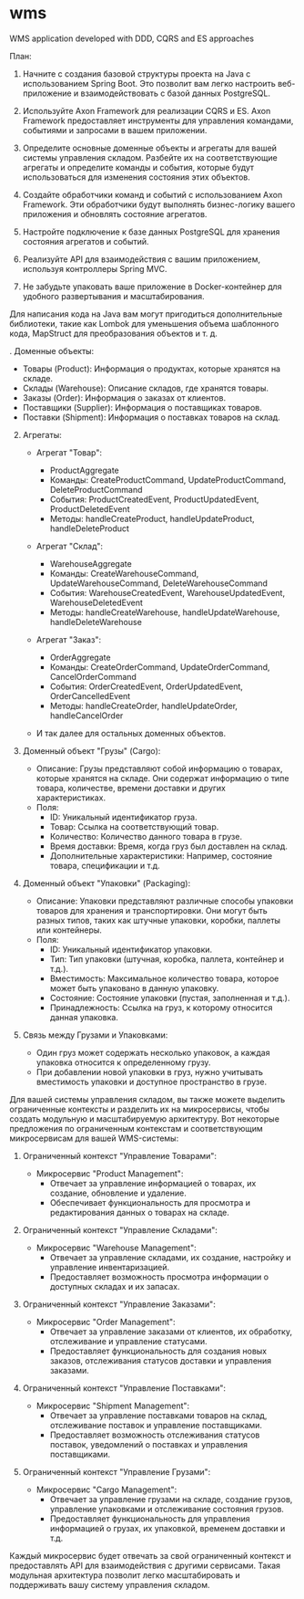# wms
WMS application developed with DDD, CQRS and ES approaches

План:

1. Начните с создания базовой структуры проекта на Java с использованием Spring Boot. Это позволит вам легко настроить веб-приложение и взаимодействовать с базой данных PostgreSQL.

2. Используйте Axon Framework для реализации CQRS и ES. Axon Framework предоставляет инструменты для управления командами, событиями и запросами в вашем приложении.

3. Определите основные доменные объекты и агрегаты для вашей системы управления складом. Разбейте их на соответствующие агрегаты и определите команды и события, которые будут использоваться для изменения состояния этих объектов.

4. Создайте обработчики команд и событий с использованием Axon Framework. Эти обработчики будут выполнять бизнес-логику вашего приложения и обновлять состояние агрегатов.

5. Настройте подключение к базе данных PostgreSQL для хранения состояния агрегатов и событий.

6. Реализуйте API для взаимодействия с вашим приложением, используя контроллеры Spring MVC.

7. Не забудьте упаковать ваше приложение в Docker-контейнер для удобного развертывания и масштабирования.

Для написания кода на Java вам могут пригодиться дополнительные библиотеки, такие как Lombok для уменьшения объема шаблонного кода, MapStruct для преобразования объектов и т. д.


. Доменные объекты:
   - Товары (Product): Информация о продуктах, которые хранятся на складе.
   - Склады (Warehouse): Описание складов, где хранятся товары.
   - Заказы (Order): Информация о заказах от клиентов.
   - Поставщики (Supplier): Информация о поставщиках товаров.
   - Поставки (Shipment): Информация о поставках товаров на склад.
  
2. Агрегаты:
   - Агрегат "Товар":
     - ProductAggregate
     - Команды: CreateProductCommand, UpdateProductCommand, DeleteProductCommand
     - События: ProductCreatedEvent, ProductUpdatedEvent, ProductDeletedEvent
     - Методы: handleCreateProduct, handleUpdateProduct, handleDeleteProduct

   - Агрегат "Склад":
     - WarehouseAggregate
     - Команды: CreateWarehouseCommand, UpdateWarehouseCommand, DeleteWarehouseCommand
     - События: WarehouseCreatedEvent, WarehouseUpdatedEvent, WarehouseDeletedEvent
     - Методы: handleCreateWarehouse, handleUpdateWarehouse, handleDeleteWarehouse

   - Агрегат "Заказ":
     - OrderAggregate
     - Команды: CreateOrderCommand, UpdateOrderCommand, CancelOrderCommand
     - События: OrderCreatedEvent, OrderUpdatedEvent, OrderCancelledEvent
     - Методы: handleCreateOrder, handleUpdateOrder, handleCancelOrder

   - И так далее для остальных доменных объектов.

1. Доменный объект "Грузы" (Cargo):
   - Описание: Грузы представляют собой информацию о товарах, которые хранятся на складе. Они содержат информацию о типе товара, количестве, времени доставки и других характеристиках.
   - Поля:
     - ID: Уникальный идентификатор груза.
     - Товар: Ссылка на соответствующий товар.
     - Количество: Количество данного товара в грузе.
     - Время доставки: Время, когда груз был доставлен на склад.
     - Дополнительные характеристики: Например, состояние товара, спецификации и т.д.

2. Доменный объект "Упаковки" (Packaging):
   - Описание: Упаковки представляют различные способы упаковки товаров для хранения и транспортировки. Они могут быть разных типов, таких как штучные упаковки, коробки, паллеты или контейнеры.
   - Поля:
     - ID: Уникальный идентификатор упаковки.
     - Тип: Тип упаковки (штучная, коробка, паллета, контейнер и т.д.).
     - Вместимость: Максимальное количество товара, которое может быть упаковано в данную упаковку.
     - Состояние: Состояние упаковки (пустая, заполненная и т.д.).
     - Принадлежность: Ссылка на груз, к которому относится данная упаковка.

3. Связь между Грузами и Упаковками:
   - Один груз может содержать несколько упаковок, а каждая упаковка относится к определенному грузу. 
   - При добавлении новой упаковки в груз, нужно учитывать вместимость упаковки и доступное пространство в грузе.

Для вашей системы управления складом, вы также можете выделить ограниченные контексты и разделить их на микросервисы, чтобы создать модульную и масштабируемую архитектуру. Вот некоторые предложения по ограниченным контекстам и соответствующим микросервисам для вашей WMS-системы:

1. Ограниченный контекст "Управление Товарами":
   - Микросервис "Product Management":
     - Отвечает за управление информацией о товарах, их создание, обновление и удаление.
     - Обеспечивает функциональность для просмотра и редактирования данных о товарах на складе.

2. Ограниченный контекст "Управление Складами":
   - Микросервис "Warehouse Management":
     - Отвечает за управление складами, их создание, настройку и управление инвентаризацией.
     - Предоставляет возможность просмотра информации о доступных складах и их запасах.

3. Ограниченный контекст "Управление Заказами":
   - Микросервис "Order Management":
     - Отвечает за управление заказами от клиентов, их обработку, отслеживание и управление статусами.
     - Предоставляет функциональность для создания новых заказов, отслеживания статусов доставки и управления заказами.

4. Ограниченный контекст "Управление Поставками":
   - Микросервис "Shipment Management":
     - Отвечает за управление поставками товаров на склад, отслеживание поставок и управление поставщиками.
     - Предоставляет возможность отслеживания статусов поставок, уведомлений о поставках и управления поставщиками.

5. Ограниченный контекст "Управление Грузами":
   - Микросервис "Cargo Management":
     - Отвечает за управление грузами на складе, создание грузов, управление упаковками и отслеживание состояния грузов.
     - Предоставляет функциональность для управления информацией о грузах, их упаковкой, временем доставки и т.д.

Каждый микросервис будет отвечать за свой ограниченный контекст и предоставлять API для взаимодействия с другими сервисами. Такая модульная архитектура позволит легко масштабировать и поддерживать вашу систему управления складом.